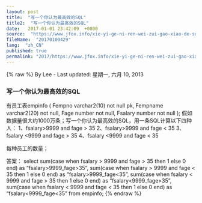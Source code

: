 ```yaml
---
layout: post
title:  "写一个你认为最高效的SQL"
title2:  "写一个你认为最高效的SQL"
date:   2017-01-01 23:42:09  +0800
source:  "https://www.jfox.info/xie-yi-ge-ni-ren-wei-zui-gao-xiao-de-sql.html"
fileName:  "20170100429"
lang:  "zh_CN"
published: true
permalink: "2017/https://www.jfox.info/xie-yi-ge-ni-ren-wei-zui-gao-xiao-de-sql.html"
---
```

{% raw %}
By Lee - Last updated: 星期一, 六月 10, 2013

### 写一个你认为最高效的SQL

有员工表empinfo
(
Fempno varchar2(10) not null pk,
Fempname varchar2(20) not null,
Fage number not null,
Fsalary number not null
);
假如数据量很大约1000万条；写一个你认为最高效的SQL，用一条SQL计算以下四种人：
1、fsalary>9999 and fage > 35
2、fsalary>9999 and fage < 35
3、fsalary <9999 and fage > 35
4、fsalary <9999 and fage < 35

每种员工的数量；

答案：
select sum(case when fsalary > 9999 and fage > 35
then 1
else 0 end) as “fsalary>9999_fage>35”,
sum(case when fsalary > 9999 and fage < 35
then 1
else 0
end) as “fsalary>9999_fage<35”,
sum(case when fsalary < 9999 and fage > 35
then 1
else 0
end) as “fsalary<9999_fage>35”,
sum(case when fsalary < 9999 and fage < 35
then 1
else 0
end) as “fsalary<9999_fage<35”
from empinfo;
{% endraw %}